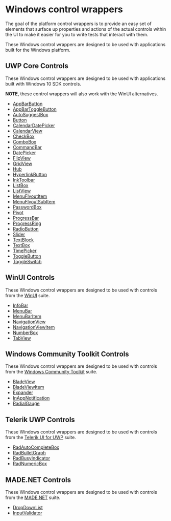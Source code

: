 # Windows control wrappers

The goal of the platform control wrappers is to provide an easy set of elements that surface up properties and actions of the actual controls within the UI to make it easier for you to write tests that interact with them. 

These Windows control wrappers are designed to be used with applications built for the Windows platform.

## UWP Core Controls

These Windows control wrappers are designed to be used with applications built with Windows 10 SDK controls. 

**NOTE**, these control wrappers will also work with the WinUI alternatives. 

- [AppBarButton](../../src/Legerity/Windows/Elements/Core/AppBarButton.cs)
- [AppBarToggleButton](../../src/Legerity/Windows/Elements/Core/AppBarToggleButton.cs)
- [AutoSuggestBox](../../src/Legerity/Windows/Elements/Core/AutoSuggestBox.cs)
- [Button](../../src/Legerity/Windows/Elements/Core/Button.cs)
- [CalendarDatePicker](../../src/Legerity/Windows/Elements/Core/CalendarDatePicker.cs)
- [CalendarView](../../src/Legerity/Windows/Elements/Core/CalendarView.cs)
- [CheckBox](../../src/Legerity/Windows/Elements/Core/CheckBox.cs)
- [ComboBox](../../src/Legerity/Windows/Elements/Core/ComboBox.cs)
- [CommandBar](../../src/Legerity/Windows/Elements/Core/CommandBar.cs)
- [DatePicker](../../src/Legerity/Windows/Elements/Core/DatePicker.cs)
- [FlipView](../../src/Legerity/Windows/Elements/Core/FlipView.cs)
- [GridView](../../src/Legerity/Windows/Elements/Core/GridView.cs)
- [Hub](../../src/Legerity/Windows/Elements/Core/Hub.cs)
- [HyperlinkButton](../../src/Legerity/Windows/Elements/Core/HyperlinkButton.cs)
- [InkToolbar](../../src/Legerity/Windows/Elements/Core/InkToolbar.cs)
- [ListBox](../../src/Legerity/Windows/Elements/Core/ListBox.cs)
- [ListView](../../src/Legerity/Windows/Elements/Core/ListView.cs)
- [MenuFlyoutItem](../../src/Legerity/Windows/Elements/Core/MenuFlyoutItem.cs)
- [MenuFlyoutSubItem](../../src/Legerity/Windows/Elements/Core/MenuFlyoutSubItem.cs)
- [PasswordBox](../../src/Legerity/Windows/Elements/Core/PasswordBox.cs)
- [Pivot](../../src/Legerity/Windows/Elements/Core/Pivot.cs)
- [ProgressBar](../../src/Legerity/Windows/Elements/Core/ProgressBar.cs)
- [ProgressRing](../../src/Legerity/Windows/Elements/Core/ProgressRing.cs)
- [RadioButton](../../src/Legerity/Windows/Elements/Core/RadioButton.cs)
- [Slider](../../src/Legerity/Windows/Elements/Core/Slider.cs)
- [TextBlock](../../src/Legerity/Windows/Elements/Core/TextBlock.cs)
- [TextBox](../../src/Legerity/Windows/Elements/Core/TextBox.cs)
- [TimePicker](../../src/Legerity/Windows/Elements/Core/TimePicker.cs)
- [ToggleButton](../../src/Legerity/Windows/Elements/Core/ToggleButton.cs)
- [ToggleSwitch](../../src/Legerity/Windows/Elements/Core/ToggleSwitch.cs)

## WinUI Controls

These Windows control wrappers are designed to be used with controls from the [WinUI](https://github.com/microsoft/microsoft-ui-xaml) suite.

- [InfoBar](../../src/Legerity.WinUI/InfoBar.cs)
- [MenuBar](../../src/Legerity.WinUI/MenuBar.cs)
- [MenuBarItem](../../src/Legerity.WinUI/MenuBarItem.cs)
- [NavigationView](../../src/Legerity.WinUI/NavigationView.cs)
- [NavigationViewItem](../../src/Legerity.WinUI/NavigationViewItem.cs)
- [NumberBox](../../src/Legerity.WinUI/NumberBox.cs)
- [TabView](../../src/Legerity.WinUI/TabView.cs)

## Windows Community Toolkit Controls

These Windows control wrappers are designed to be used with controls from the [Windows Community Toolkit](https://github.com/windows-toolkit/WindowsCommunityToolkit) suite.

- [BladeView](../../src/Legerity.WCT/BladeView.cs)
- [BladeViewItem](../../src/Legerity.WCT/BladeViewItem.cs)
- [Expander](../../src/Legerity.WCT/Expander.cs)
- [InAppNotification](../../src/Legerity.WCT/InAppNotification.cs)
- [RadialGauge](../../src/Legerity.WCT/RadialGauge.cs)

## Telerik UWP Controls

These Windows control wrappers are designed to be used with controls from the [Telerik UI for UWP](https://github.com/telerik/UI-For-UWP) suite.

- [RadAutoCompleteBox](../../src/Legerity.Telerik.Uwp/RadAutoCompleteBox.cs)
- [RadBulletGraph](../../src/Legerity.Telerik.Uwp/RadBulletGraph.cs)
- [RadBusyIndicator](../../src/Legerity.Telerik.Uwp/RadBusyIndicator.cs)
- [RadNumericBox](../../src/Legerity.Telerik.Uwp/RadNumericBox.cs)

## MADE.NET Controls

These Windows control wrappers are designed to be used with controls from the [MADE.NET](https://github.com/MADE-Apps/MADE.NET) suite.

- [DropDownList](../../src/Legerity.MADE/DropDownList.cs)
- [InputValidator](../../src/Legerity.MADE/InputValidator.cs)